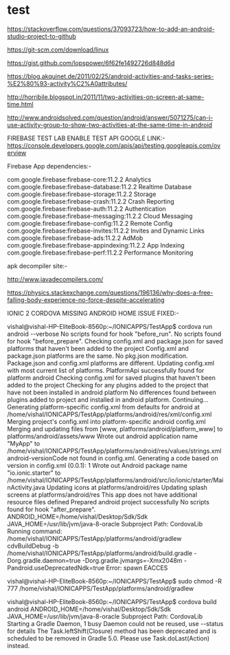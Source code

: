 # test

https://stackoverflow.com/questions/37093723/how-to-add-an-android-studio-project-to-github

https://git-scm.com/download/linux

https://gist.github.com/lopspower/6f62fe1492726d848d6d

https://blog.akquinet.de/2011/02/25/android-activities-and-tasks-series-%E2%80%93-activity%C2%A0attributes/

http://horribile.blogspot.in/2011/11/two-activities-on-screen-at-same-time.html

http://www.androidsolved.com/question/android/answer/5071275/can-i-use-activity-group-to-show-two-activities-at-the-same-time-in-android

FIREBASE TEST LAB ENABLE TEST API GOOGLE LINK:-
https://console.developers.google.com/apis/api/testing.googleapis.com/overview

Firebase App dependencies:-

com.google.firebase:firebase-core:11.2.2	Analytics
com.google.firebase:firebase-database:11.2.2	Realtime Database
com.google.firebase:firebase-storage:11.2.2	Storage
com.google.firebase:firebase-crash:11.2.2	Crash Reporting
com.google.firebase:firebase-auth:11.2.2	Authentication
com.google.firebase:firebase-messaging:11.2.2	Cloud Messaging
com.google.firebase:firebase-config:11.2.2	Remote Config
com.google.firebase:firebase-invites:11.2.2	Invites and Dynamic Links
com.google.firebase:firebase-ads:11.2.2	AdMob
com.google.firebase:firebase-appindexing:11.2.2	App Indexing
com.google.firebase:firebase-perf:11.2.2	Performance Monitoring

apk decompiler site:-

http://www.javadecompilers.com/

https://physics.stackexchange.com/questions/196136/why-does-a-free-falling-body-experience-no-force-despite-accelerating


IONIC 2 CORDOVA MISSING ANDROID HOME ISSUE FIXED:-

vishal@vishal-HP-EliteBook-8560p:~/IONICAPPS/TestApp$ cordova run android --verbose
No scripts found for hook "before_run".
No scripts found for hook "before_prepare".
Checking config.xml and package.json for saved platforms that haven't been added to the project
Config.xml and package.json platforms are the same. No pkg.json modification.
Package.json and config.xml platforms are different. Updating config.xml with most current list of platforms.
PlatformApi successfully found for platform android
Checking config.xml for saved plugins that haven't been added to the project
Checking for any plugins added to the project that have not been installed in android platform
No differences found between plugins added to project and installed in android platform. Continuing...
Generating platform-specific config.xml from defaults for android at /home/vishal/IONICAPPS/TestApp/platforms/android/res/xml/config.xml
Merging project's config.xml into platform-specific android config.xml
Merging and updating files from [www, platforms/android/platform_www] to platforms/android/assets/www
Wrote out android application name "MyApp" to /home/vishal/IONICAPPS/TestApp/platforms/android/res/values/strings.xml
android-versionCode not found in config.xml. Generating a code based on version in config.xml (0.0.1): 1
Wrote out Android package name "io.ionic.starter" to /home/vishal/IONICAPPS/TestApp/platforms/android/src/io/ionic/starter/MainActivity.java
Updating icons at platforms/android/res
Updating splash screens at platforms/android/res
This app does not have additional resource files defined
Prepared android project successfully
No scripts found for hook "after_prepare".
ANDROID_HOME=/home/vishal/Desktop/Sdk/Sdk
JAVA_HOME=/usr/lib/jvm/java-8-oracle
Subproject Path: CordovaLib
Running command: /home/vishal/IONICAPPS/TestApp/platforms/android/gradlew cdvBuildDebug -b /home/vishal/IONICAPPS/TestApp/platforms/android/build.gradle -Dorg.gradle.daemon=true -Dorg.gradle.jvmargs=-Xmx2048m -Pandroid.useDeprecatedNdk=true
Error: spawn EACCES

vishal@vishal-HP-EliteBook-8560p:~/IONICAPPS/TestApp$ sudo chmod -R 777 /home/vishal/IONICAPPS/TestApp/platforms/android/gradlew

vishal@vishal-HP-EliteBook-8560p:~/IONICAPPS/TestApp$ cordova build android
ANDROID_HOME=/home/vishal/Desktop/Sdk/Sdk
JAVA_HOME=/usr/lib/jvm/java-8-oracle
Subproject Path: CordovaLib
Starting a Gradle Daemon, 1 busy Daemon could not be reused, use --status for details
The Task.leftShift(Closure) method has been deprecated and is scheduled to be removed in Gradle 5.0. Please use Task.doLast(Action) instead.

